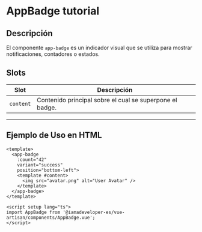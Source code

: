 # AppBadge tutorial

## Descripción

El componente `app-badge` es un indicador visual que se utiliza para mostrar notificaciones, contadores o estados.


## Slots

| Slot       | Descripción                                            |
|------------|--------------------------------------------------------|
| `content`  | Contenido principal sobre el cual se superpone el badge. |

---

## Ejemplo de Uso en HTML

```vue
<template>
  <app-badge 
    :count="42" 
    variant="success" 
    position="bottom-left">
    <template #content>
      <img src="avatar.png" alt="User Avatar" />
    </template>
  </app-badge>
</template>

<script setup lang="ts">
import AppBadge from '@iamadeveloper-es/vue-artisan/components/AppBadge.vue';
</script>

